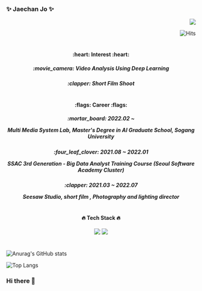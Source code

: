 <h3 align="left"> ✨ Jaechan Jo ✨ </h3>
<div align="right">

<a href="https://blog.naver.com/jjc123a">
  <img src="https://img.shields.io/badge/Blog-4B0150?style=flat-square&logo=Blogger&logoColor=white"/></a>
  
![Hits](https://hits.seeyoufarm.com/api/count/incr/badge.svg?url=https%3A%2F%2Fgithub.com%2Fjaechanjo%2Fhit-counter&count_bg=%23FFA500&title_bg=%23555555&icon=hey.svg&icon_color=%23E7E7E7&title=hits&edge_flat=true)

</div>

#
<div align="center">
<h4 align="center"> :heart: Interest :heart: </h4>
<h5 align="center"> :movie_camera: Video Analysis Using Deep Learning </h5>
<h5 align="center"> :clapper: Short Film Shoot </div>

#
<div align="center">
<h4 align="center"> :flags: Career :flags: </h4>
<h5 align="center"> :mortar_board: 2022.02 ~  
  
  Multi Media System Lab, Master's Degree in AI Graduate School, Sogang University </h5>
<h5 align="center"> :four_leaf_clover: 2021.08 ~ 2022.01  
  
  SSAC 3rd Generation - Big Data Analyst Training Course (Seoul Software Academy Cluster) </h5>
<h5 align="center"> :clapper: 2021.03 ~ 2022.07  
  
  Seesaw Studio, short film <Blade>, Photography and lighting director</h5>
</div>

#
<div align="center">
<h4 align="center"> 🔥 Tech Stack 🔥 </h4>
<img src="https://img.shields.io/badge/Python-3776AB?style=flat-square&logo=Python&logoColor=white"/>
<img src="https://img.shields.io/badge/Pytorch-EE4C2C?style=flat-square&logo=Pytorch&logoColor=white"/>
</div>

#
<div align="left">

![Anurag's GitHub stats](https://github-readme-stats.vercel.app/api?username=jaechanjo&show_icons=true&theme=swift)

![Top Langs](https://github-readme-stats.vercel.app/api/top-langs/?username=jaechanjo&layout=compact&theme=swift)

</div>  
  
### Hi there 👋

<!--
**jaechanjo/jaechanjo** is a ✨ _special_ ✨ repository because its `README.md` (this file) appears on your GitHub profile.

Here are some ideas to get you started:

- 🔭 I’m currently working on ...
- 🌱 I’m currently learning ...
- 👯 I’m looking to collaborate on ...
- 🤔 I’m looking for help with ...
- 💬 Ask me about ...
- 📫 How to reach me: ...
- 😄 Pronouns: ...
- ⚡ Fun fact: ...
-->

